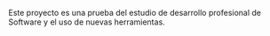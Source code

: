 Este proyecto es una prueba del estudio de desarrollo profesional de Software y el uso de nuevas herramientas.